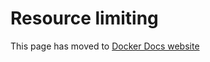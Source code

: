 # Resource limiting

This page has moved to [Docker Docs website](https://docs.docker.com/build/buildkit/configure/#resource-limiting)
